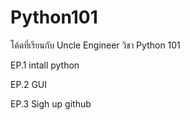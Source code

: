 # Python101
โค้ดที่เรียนกับ Uncle Engineer วิชา Python 101


EP.1 intall python

EP.2 GUI

EP.3 Sigh up github
